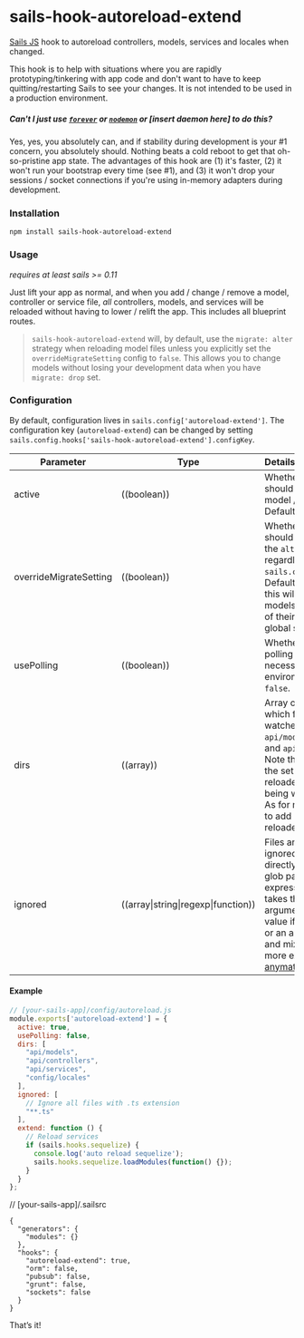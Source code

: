 # sails-hook-autoreload-extend

[Sails JS](http://sailsjs.org) hook to autoreload controllers, models, services and locales when changed.

This hook is to help with situations where you are rapidly prototyping/tinkering with app code and don't want to have to keep quitting/restarting Sails to see your changes.  It is not intended to be used in a production environment.

##### _Can't I just use [`forever`](https://github.com/foreverjs/forever) or [`nodemon`](https://github.com/remy/nodemon) or [insert daemon here] to do this_?

Yes, yes, you absolutely can, and if stability during development is your #1 concern, you absolutely should.  Nothing beats a cold reboot to get that oh-so-pristine app state.  The advantages of this hook are (1) it's faster, (2) it won't run your bootstrap every time (see #1), and (3) it won't drop your sessions / socket connections if you're using in-memory adapters during development.

### Installation

`npm install sails-hook-autoreload-extend`

### Usage
*requires at least sails >= 0.11*

Just lift your app as normal, and when you add / change / remove a model, controller or service file, *all* controllers, models, and services will be reloaded without having to lower / relift the app. This includes all blueprint routes.

> `sails-hook-autoreload-extend` will, by default, use the `migrate: alter` strategy when reloading model files unless you explicitly set the `overrideMigrateSetting` config to `false`.  This allows you to change models without losing your development data when you have `migrate: drop` set.

### Configuration

By default, configuration lives in `sails.config['autoreload-extend']`.  The configuration key (`autoreload-extend`) can be changed by setting `sails.config.hooks['sails-hook-autoreload-extend'].configKey`.

Parameter      | Type                | Details
-------------- | ------------------- |:---------------------------------
active        | ((boolean)) | Whether or not the hook should watch for controller / model / service changes.  Defaults to `true`.
overrideMigrateSetting | ((boolean)) | Whether or not the hook should reload the app using the `alter` migrate setting, regardless of what is set in `sails.config.models.migrate`.  Defaults to `true`.  Note that this will have no effect on models with `migrate` settings of their own that override the global setting.
usePolling    | ((boolean)) | Whether or not to use the polling feature. Slower but necessary for certain environments. Defaults to `false`.
dirs          | ((array)) | Array of strings indicating which folders should be watched.  Defaults to the `api/models`, `api/controllers`, and `api/services` folders. Note that this won't change the set of files being reloaded, but the set of files being watched for changes. As for now, it's not possible to add new directories to be reloaded.
ignored       | ((array\|string\|regexp\|function)) |  Files and/or directories to be ignored. Pass a string to be directly matched, string with glob patterns, regular expression test, function that takes the testString as an argument and returns a truthy value if it should be matched, or an array of any number and mix of these types. For more examples look up [anymatch docs](https://github.com/es128/anymatch).

#### Example

```javascript
// [your-sails-app]/config/autoreload.js
module.exports['autoreload-extend'] = {
  active: true,
  usePolling: false,
  dirs: [
    "api/models",
    "api/controllers",
    "api/services",
    "config/locales"
  ],
  ignored: [
    // Ignore all files with .ts extension
    "**.ts"
  ],
  extend: function () {
    // Reload services
    if (sails.hooks.sequelize) {
      console.log('auto reload sequelize');
      sails.hooks.sequelize.loadModules(function() {});
    }
  }
};

```

// [your-sails-app]/.sailsrc
```
{
  "generators": {
    "modules": {}
  },
  "hooks": {
    "autoreload-extend": true,
    "orm": false,
    "pubsub": false,
    "grunt": false,
    "sockets": false
  }
}

```


That&rsquo;s it!
